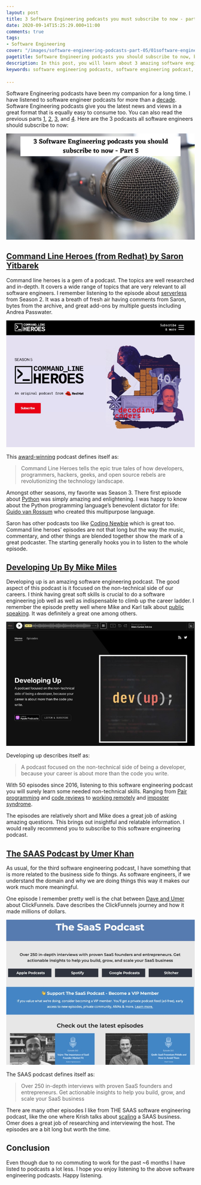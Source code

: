 ```yaml
---
layout: post
title: 3 Software Engineering podcasts you must subscribe to now - part 5
date: 2020-09-14T15:25:29.000+11:00
comments: true
tags:
- Software Engineering
cover: "/images/software-engineering-podcasts-part-05/01software-engineering-podcasts-mic.jpg"
pagetitle: Software Engineering podcasts you should subscribe to now, be a better software engineer
description: In this post, you will learn about 3 amazing software engineering podcasts that will help you become a better software engineer.
keywords: software engineering podcasts, software engineering podcast, software engineer podcast

---
```

Software Engineering podcasts have been my companion for a long time. I have listened to software engineer podcasts for more than a [decade](/blog/2009/02/3-drupal-podcasts-you-must-be-fool-to/). Software Engineering podcasts give you the latest news and views in a great format that is equally easy to consume too. You can also read the previous parts [1](/blog/2015/10/3-podcasts-every-software-engineer-slash-developer-should-subscribe-to/), [2](/blog/2016/05/3-podcasts-every-software-engineer-slash-developer-should-subscribe-to-part-2/), [3](/blog/2017/01/3-podcasts-every-software-engineer-slash-developer-should-subscribe-to-part-3/), and [4](/blog/2019/07/podcasts-every-software-engineer-slash-developer-should-subscribe-to-part-4/). Here are the 3 podcasts all software engineers should subscribe to now:

<img class="center" loading="lazy" src="/images/software-engineering-podcasts-part-05/01software-engineering-podcasts-mic.jpg" title="Software engineering podcasts you must subscribe to" alt="Software engineering podcasts mic">

<!-- more -->

## [Command Line Heroes (from Redhat) by Saron Yitbarek](https://www.redhat.com/en/command-line-heroes)

Command line heroes is a gem of a podcast. The topics are well researched and in-depth. It covers a wide range of topics that are very relevant to all software engineers. I remember listening to the episode about [serverless](https://www.redhat.com/en/command-line-heroes/season-2/at-your-serverless) from Season 2. It was a breath of fresh air having comments from Saron, bytes from the archive, and great add-ons by multiple guests including Andrea Passwater.

<img class="center" loading="lazy" src="/images/software-engineering-podcasts-part-05/02command-line-heroes.jpg" title="Software engineering podcast - Command line heroes" alt="Command line heroes Software engineering podcast">

This [award-winning](https://www.shortyawards.com/11th/command-line-heroes) podcast defines itself as:

> Command Line Heroes tells the epic true tales of how developers, programmers, hackers, geeks, and open source rebels are revolutionizing the technology landscape.

Amongst other seasons, my favorite was Season 3. There first episode about [Python](https://www.redhat.com/en/command-line-heroes/season-3/pythons-tale) was simply amazing and enlightening. I was happy to know about the Python programming language’s benevolent dictator for life: [Guido van Rossum](https://en.wikipedia.org/wiki/Guido_van_Rossum) who created this multipurpose language.

Saron has other podcasts too like [Coding Newbie](https://www.codenewbie.org/podcast) which is great too. Command line heroes’ episodes are not that long but the way the music, commentary, and other things are blended together show the mark of a great podcaster. The starting generally hooks you in to listen to the whole episode.

## [Developing Up By Mike Miles](https://www.developingup.com/)

Developing up is an amazing software engineering podcast. The good aspect of this podcast is it focused on the non-technical side of our careers. I think having great soft skills is crucial to do a software engineering job well as well as indispensable to climb up the career ladder. I remember the episode pretty well where Mike and Karl talk about [public speaking](https://www.developingup.com/episodes/43). It was definitely a great one among others.

<img class="center" loading="lazy" src="/images/software-engineering-podcasts-part-05/03developing-up.jpg" title="Software engineering podcast - Developing Up" alt="Developing up Software engineering podcast">
 
Developing up describes itself as:

> A podcast focused on the non-technical side of being a developer, because your career is about more than the code you write.

With 50 episodes since 2016, listening to this software engineering podcast you will surely learn some needed non-technical skills. Ranging from [Pair programming](https://www.developingup.com/episodes/48) and  [code reviews](https://www.developingup.com/episodes/46) to [working remotely](https://www.developingup.com/episodes/40) and [imposter syndrome](https://www.developingup.com/episodes/30). 

The episodes are relatively short and Mike does a great job of asking amazing questions. This brings out insightful and relatable information. I would really recommend you to subscribe to this software engineering podcast.

## [The SAAS Podcast by Umer Khan](https://saasclub.io/saas-podcast/)

As usual, for the third software engineering podcast, I have something that is more related to the business side fo things. As software engineers, if we understand the domain and why we are doing things this way it makes our work much more meaningful.

One episode I remember pretty well is the chat between [Dave and Umer](https://saasclub.io/podcast/clickfunnels-self-funded-saas-startup/) about ClickFunnels. Dave describes the ClickFunnels journey and how it made millions of dollars.

<img class="center" loading="lazy" src="/images/software-engineering-podcasts-part-05/04saas-podcast.jpg" title="Software engineering podcast - The SAAS Podcast" alt="The SAAS podcast Software engineering podcast">

The SAAS podcast defines itself as:

> Over 250 in-depth interviews with proven SaaS founders and entrepreneurs. Get actionable insights to help you build, grow, and scale your SaaS business

There are many other episodes I like from THE SAAS software engineering podcast, like the one where Krish talks about [scaling](https://saasclub.io/podcast/saas-subscriptions-and-billing-chargebee/) a SAAS business. Omer does a great job of researching and interviewing the host. The episodes are a bit long but worth the time.

## Conclusion

Even though due to no commuting to work for the past ~6 months I have listed to podcasts a lot less. I hope you enjoy listening to the above software engineering podcasts. Happy listening.
